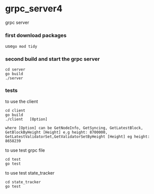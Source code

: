 # grpc_server4
grpc server

### first download packages
use```go mod tidy``` 

### second build and start the grpc server
```
cd server
go build
./server
```

### tests
to use the client
```
cd client
go build
./client   [Option] 

where [Option] can be GetNodeInfo, GetSyncing, GetLatestBlock, GetBlockByHeight [Height] e.g height: 8700000, GetLatestValidatorSet,GetValidatorSetByHeight [Height] eg height: 8658239
```
to use test grpc file
```
cd test
go test
```
to use test state_tracker
```
cd state_tracker
go test
```


